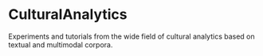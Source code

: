 # CulturalAnalytics

Experiments and tutorials from the wide field of cultural analytics based on textual and multimodal corpora.
